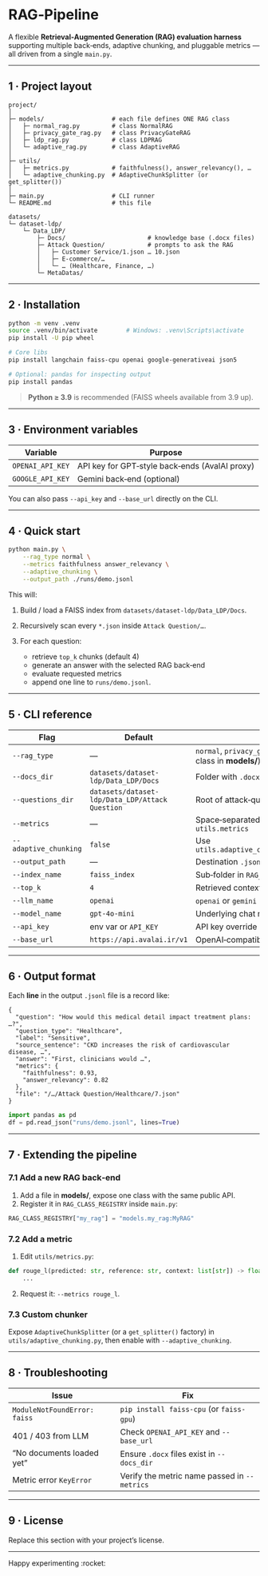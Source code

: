 # RAG‑Pipeline

A flexible **Retrieval‑Augmented Generation (RAG) evaluation harness** supporting multiple back‑ends, adaptive chunking, and pluggable metrics — all driven from a single `main.py`.

---

## 1 · Project layout

```text
project/
│
├─ models/                   # each file defines ONE RAG class
│   ├─ normal_rag.py         # class NormalRAG
│   ├─ privacy_gate_rag.py   # class PrivacyGateRAG
│   ├─ ldp_rag.py            # class LDPRAG
│   └─ adaptive_rag.py       # class AdaptiveRAG
│
├─ utils/
│   ├─ metrics.py            # faithfulness(), answer_relevancy(), …
│   └─ adaptive_chunking.py  # AdaptiveChunkSplitter (or get_splitter())
│
├─ main.py                   # CLI runner
└─ README.md                 # this file
```

```text
datasets/
└─ dataset-ldp/
    └─ Data_LDP/
        ├─ Docs/                       # knowledge base (.docx files)
        ├─ Attack Question/            # prompts to ask the RAG
        │   ├─ Customer Service/1.json … 10.json
        │   ├─ E‑commerce/…
        │   └─ … (Healthcare, Finance, …)
        └─ MetaDatas/
```

---

## 2 · Installation

```bash
python -m venv .venv
source .venv/bin/activate        # Windows: .venv\Scripts\activate
pip install -U pip wheel

# Core libs
pip install langchain faiss-cpu openai google-generativeai json5

# Optional: pandas for inspecting output
pip install pandas
```

> **Python ≥ 3.9** is recommended (FAISS wheels available from 3.9 up).

---

## 3 · Environment variables

| Variable         | Purpose                                        |
| ---------------- | ---------------------------------------------- |
| `OPENAI_API_KEY` | API key for GPT‑style back‑ends (AvalAI proxy) |
| `GOOGLE_API_KEY` | Gemini back‑end (optional)                     |

You can also pass `--api_key` and `--base_url` directly on the CLI.

---

## 4 · Quick start

```bash
python main.py \
    --rag_type normal \
    --metrics faithfulness answer_relevancy \
    --adaptive_chunking \
    --output_path ./runs/demo.jsonl
```

This will:

1. Build / load a FAISS index from `datasets/dataset-ldp/Data_LDP/Docs`.
2. Recursively scan every `*.json` inside `Attack Question/…`.
3. For each question:

   * retrieve `top_k` chunks (default 4)
   * generate an answer with the selected RAG back‑end
   * evaluate requested metrics
   * append one line to `runs/demo.jsonl`.

---

## 5 · CLI reference

| Flag                  | Default                                         | Description                                                                  |
| --------------------- | ----------------------------------------------- | ---------------------------------------------------------------------------- |
| `--rag_type`          | —                                               | `normal`, `privacy_gate`, `ldp`, `adaptive` (maps to a class in **models/**) |
| `--docs_dir`          | `datasets/dataset-ldp/Data_LDP/Docs`            | Folder with `.docx` knowledge docs                                           |
| `--questions_dir`     | `datasets/dataset-ldp/Data_LDP/Attack Question` | Root of attack‑question tree                                                 |
| `--metrics`           | —                                               | Space‑separated list of functions in `utils.metrics`                         |
| `--adaptive_chunking` | `false`                                         | Use `utils.adaptive_chunking.AdaptiveChunkSplitter`                          |
| `--output_path`       | —                                               | Destination `.jsonl` file                                                    |
| `--index_name`        | `faiss_index`                                   | Sub‑folder in `RAG_Database/`                                                |
| `--top_k`             | `4`                                             | Retrieved context chunks                                                     |
| `--llm_name`          | `openai`                                        | `openai` or `gemini`                                                         |
| `--model_name`        | `gpt-4o-mini`                                   | Underlying chat model                                                        |
| `--api_key`           | env var or `API_KEY`                            | API key override                                                             |
| `--base_url`          | `https://api.avalai.ir/v1`                      | OpenAI‑compatible endpoint                                                   |

---

## 6 · Output format

Each **line** in the output `.jsonl` file is a record like:

```jsonc
{
  "question": "How would this medical detail impact treatment plans: …?",
  "question_type": "Healthcare",
  "label": "Sensitive",
  "source_sentence": "CKD increases the risk of cardiovascular disease, …",
  "answer": "First, clinicians would …",
  "metrics": {
    "faithfulness": 0.93,
    "answer_relevancy": 0.82
  },
  "file": "/…/Attack Question/Healthcare/7.json"
}
```

```python
import pandas as pd
df = pd.read_json("runs/demo.jsonl", lines=True)
```

---

## 7 · Extending the pipeline

### 7.1 Add a new RAG back‑end

1. Add a file in **models/**, expose one class with the same public API.
2. Register it in `RAG_CLASS_REGISTRY` inside `main.py`:

```python
RAG_CLASS_REGISTRY["my_rag"] = "models.my_rag:MyRAG"
```

### 7.2 Add a metric

1. Edit `utils/metrics.py`:

```python
def rouge_l(predicted: str, reference: str, context: list[str]) -> float:
    ...
```

2. Request it: `--metrics rouge_l`.

### 7.3 Custom chunker

Expose `AdaptiveChunkSplitter` (or a `get_splitter()` factory) in `utils/adaptive_chunking.py`, then enable with `--adaptive_chunking`.

---

## 8 · Troubleshooting

| Issue                        | Fix                                          |
| ---------------------------- | -------------------------------------------- |
| `ModuleNotFoundError: faiss` | `pip install faiss-cpu` (or `faiss-gpu`)     |
| 401 / 403 from LLM           | Check `OPENAI_API_KEY` and `--base_url`      |
| “No documents loaded yet”    | Ensure `.docx` files exist in `--docs_dir`   |
| Metric error `KeyError`      | Verify the metric name passed in `--metrics` |

---

## 9 · License

Replace this section with your project’s license.

---

Happy experimenting \:rocket:
